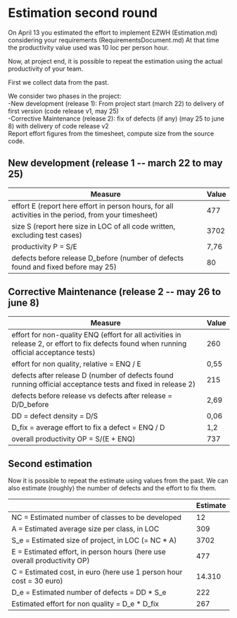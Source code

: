 # Estimation second round

On April 13 you estimated the effort to implement EZWH (Estimation.md) considering your requirements (RequirementsDocument.md)
At that time the productivity value used was 10 loc per person hour.   

Now, at project end, it is possible to repeat the 
estimation using the actual productivity of your team.


First we collect data from the past.   

We consider two phases in the project: <br>
-New development (release 1): From project start (march 22) to delivery of first version (code release v1, may 25) <br>
-Corrective Maintenance (release 2): fix of defects (if any)  (may 25 to june 8) with delivery of code release v2  <br>
Report effort figures from the timesheet, compute size from the source code.

## New development (release 1  -- march 22 to may 25)
| Measure| Value |
|---|---|
|effort E (report here effort in person hours, for all activities in the period, from your timesheet)  |477|
|size S (report here size in LOC of all code written, excluding test cases)  |3702|
|productivity P = S/E |7,76|
|defects before release D_before (number of defects found and fixed before may 25) |80|



## Corrective Maintenance (release 2 -- may 26 to june 8)

| Measure | Value|
|---|---|
| effort for non-quality ENQ (effort for all activities in release 2, or effort to fix defects found when running official acceptance tests) |260|
| effort for non quality, relative = ENQ / E |0,55|
|defects after release D (number of defects found running official acceptance tests and  fixed in release 2) |215|
| defects before release vs defects after release = D/D_before |2,69|
|DD = defect density = D/S|0,06|
|D_fix = average effort to fix a defect = ENQ / D |1,2|
|overall productivity OP = S/(E + ENQ)|737|

## Second estimation

Now it is possible to repeat the estimate using values from the past. We can also estimate (roughly) the number of defects and the effort to fix them.

|             | Estimate                        |             
| ----------- | ------------------------------- |  
| NC =  Estimated number of classes to be developed        |                      12   |             
|  A = Estimated average size per class, in LOC                     |                 309          | 
| S_e = Estimated size of project, in LOC (= NC * A)                  |                   3702             |
| E = Estimated effort, in person hours (here use overall productivity OP)  |                    477              |   
| C = Estimated cost, in euro (here use 1 person hour cost = 30 euro)                   |    14.310    | 
| D_e = Estimated number of defects = DD * S_e|222|
| Estimated effort for non quality = D_e * D_fix |267|
